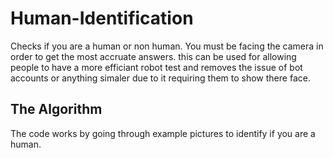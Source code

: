 # Human-Identification
Checks if you are a human or non human. 
You must be facing the camera in order to get the most accruate answers. this can be used for allowing people to have a more efficiant robot test and removes the issue of bot accounts or anything simaler due to it requiring them to show there face.


## The Algorithm

The code works by going through example pictures to identify if you are a human. 

